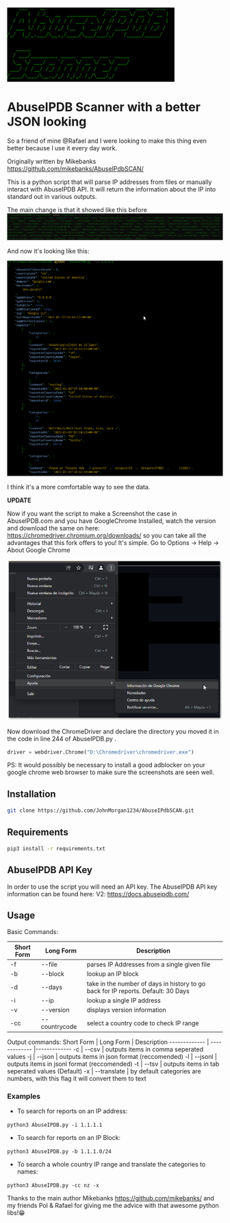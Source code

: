 ![imgRepo/AbuseFiglet.png](imgRepo/AbuseFiglet.png)

# AbuseIPDB Scanner with a better JSON looking
So a friend of mine @Rafael and I were looking to make this thing even better because I use it every day work.

Originally written by Mikebanks
<https://github.com/mikebanks/AbuseIPdbSCAN/>

This is a python script that will parse IP addresses from files or manually interact with AbuseIPDB API. It will return the information about the IP into standard out in various outputs.

The main change is that it showed like this before
![imgRepo/AbuseDB1.png](imgRepo/AbuseDB1.png)

And now it's looking like this:

![imgRepo/AbuseDB2.png](imgRepo/AbuseDB2.png)

I think it's a more comfortable way to see the data.

**UPDATE**

Now if you want the script to make a Screenshot the case in AbuseIPDB.com and you have GoogleChrome Installed, watch the version and download the same on here: <https://chromedriver.chromium.org/downloads/> so you can take all the advantages that this fork offers to you!
It's simple. Go to Options -> Help -> About Google Chrome

![imgRepo/ChromeVersion.png](imgRepo/ChromeVersion.png)

Now download the ChromeDriver and declare the directory you moved it in the code in line 244 of AbuseIPDB.py .

``` PYTHON
driver = webdriver.Chrome("D:\Chromedriver\chromedriver.exe")
```

PS: It would possibly be necessary to install a good adblocker on your google chrome web browser to make sure the screenshots are seen well.

## Installation

``` BASH
git clone https://github.com/JohnMorgan1234/AbuseIPdbSCAN.git
```

## Requirements

``` BASH
pip3 install -r requirements.txt
```


## AbuseIPDB API Key

In order to use the script you will need an API key. The AbuseIPDB API key information can be found here: V2: <https://docs.abuseipdb.com/>

## Usage

Basic Commands:

Short Form    | Long Form     | Description
------------- | ------------- |-------------
-f            | --file        | parses IP Addresses from a single given file
-b            | --block       | lookup an IP block
-d            | --days        | take in the number of days in history to go back for IP reports. Default: 30 Days
-i            | --ip          | lookup a single IP address
-v            | --version     | displays version information
-cc           | --countrycode | select a country code to check IP range

Output commands:
Short Form    | Long Form     | Description
------------- | ------------- |-------------
-c            | --csv         | outputs items in comma seperated values
-j            | --json        | outputs items in json format (reccomended)
-l            | --jsonl       | outputs items in jsonl format (reccomended)
-t            | --tsv         | outputs items in tab seperated values (Default)
-x            | --translate   | by default categories are numbers, with this flag it will convert them to text


### Examples

* To search for reports on an IP address:

``python3 AbuseIPDB.py -i 1.1.1.1``

* To search for reports on an IP Block:

``python3 AbuseIPDB.py -b 1.1.1.0/24``

* To search a whole country IP range and translate the categories to names:

``python3 AbuseIPDB.py -cc nz -x``


Thanks to the main author Mikebanks <https://github.com/mikebanks/> and my friends Pol & Rafael for giving me the advice with that awesome python libs!😁
